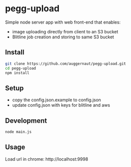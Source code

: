 pegg-upload
====================

Simple node server app with web front-end that enables:
* image uploading directly from client to an S3 bucket
* Blitline job creation and storing to same S3 bucket


## Install

```bash
git clone https://github.com/auggernaut/pegg-upload.git
cd pegg-upload
npm install
```

## Setup

* copy the config.json.example to config.json
* update config.json with keys for blitline and aws


## Development

```bash
node main.js
```

## Usage
Load url in chrome: http://localhost:9998